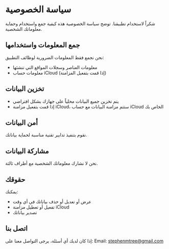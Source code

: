# سياسة الخصوصية

شكراً لاستخدام تطبيقنا. توضح سياسة الخصوصية هذه كيفية جمع واستخدام وحماية معلوماتك الشخصية.

## جمع المعلومات واستخدامها

نحن نجمع فقط المعلومات الضرورية لوظائف التطبيق:
- معلومات العناصر وسجلات المواقع التي تنشئها
- معلومات حساب iCloud (إذا قمت بتفعيل المزامنة)

## تخزين البيانات

- يتم تخزين جميع البيانات محلياً على جهازك بشكل افتراضي
- إذا قمت بتفعيل مزامنة iCloud، ستتم مزامنة البيانات مع حساب iCloud الخاص بك

## أمن البيانات

نقوم بتنفيذ تدابير تقنية مناسبة لحماية بياناتك.

## مشاركة البيانات

نحن لا نشارك معلوماتك الشخصية مع أطراف ثالثة.

## حقوقك

يمكنك:
- عرض أو تعديل أو حذف بياناتك في أي وقت
- تفعيل أو تعطيل مزامنة iCloud
- تصدير بياناتك

## اتصل بنا

إذا كان لديك أي أسئلة، يرجى التواصل معنا على:
Email: stephenmtree@gmail.com 